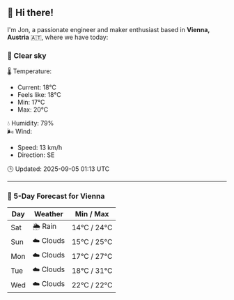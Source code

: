 ## 👋 Hi there!

I'm Jon, a passionate engineer and maker enthusiast based in **Vienna, Austria** 🇦🇹, where we have today:

### 🌙 Clear sky 

🌡️ Temperature: 
* Current: 18°C
* Feels like: 18°C
* Min: 17°C 
* Max: 20°C  

💧 Humidity: 79%  
🌬️ Wind: 
* Speed: 13 km/h 
* Direction: SE  

🕒 Updated: 2025-09-05 01:13 UTC

---

### 📅 5-Day Forecast for Vienna

| Day | Weather | Min / Max |
|-----|---------|------------|
| Sat | 🌦️ Rain | 14°C / 24°C |
| Sun | ☁️ Clouds | 15°C / 25°C |
| Mon | ☁️ Clouds | 17°C / 27°C |
| Tue | ☁️ Clouds | 18°C / 31°C |
| Wed | ☁️ Clouds | 22°C / 22°C |
